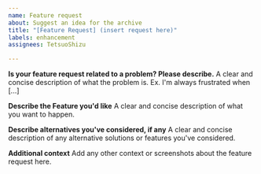 ```yaml
---
name: Feature request
about: Suggest an idea for the archive
title: "[Feature Request] (insert request here)"
labels: enhancement
assignees: TetsuoShizu

---
```


**Is your feature request related to a problem? Please describe.**
A clear and concise description of what the problem is. Ex. I'm always frustrated when [...]

**Describe the Feature you'd like**
A clear and concise description of what you want to happen.

**Describe alternatives you've considered, if any**
A clear and concise description of any alternative solutions or features you've considered.

**Additional context**
Add any other context or screenshots about the feature request here.
